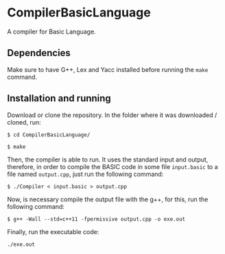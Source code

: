 # CompilerBasicLanguage
A compiler for Basic Language.

## Dependencies
Make sure to have G++, Lex and Yacc installed before running the `make` command.

## Installation and running

Download or clone the repository. In the folder where it was downloaded / cloned, run:

`$ cd CompilerBasicLanguage/`

`$ make`

Then, the compiler is able to run. It uses the standard input and output, therefore, in order to compile the BASIC code in some file `input.basic` to a file named `output.cpp`, just run the following command:

`$ ./Compiler < input.basic > output.cpp`

Now, is necessary compile the output file with the g++, for this, run the following command:

`$ g++ -Wall --std=c++11 -fpermissive output.cpp -o exe.out` 

Finally, run the executable code:

`./exe.out`
